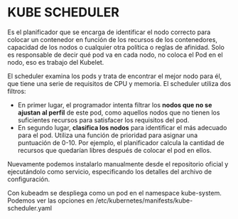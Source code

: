 # KUBE SCHEDULER
Es el planificador que se encarga de identificar el nodo correcto para colocar un contenedor en función de los recursos de los contenedores, capacidad de los nodos o cualquier otra política o reglas de afinidad. 
Solo es responsable de decir qué pod va en cada nodo, no coloca el Pod en el nodo, eso es trabajo del Kubelet. 

El scheduler examina los pods y trata de encontrar el mejor nodo para él, que tiene una serie de requisitos de CPU y memoria. 
El scheduler utiliza dos filtros:
- En primer lugar, el programador intenta filtrar los **nodos que no se ajustan al perfil** de este pod, como aquellos nodos que no tienen los suficientes recursos para satisfacer los requisitos del pod.
- En segundo lugar, **clasifica los nodos**  para identificar el más adecuado para el pod. Utiliza una función de prioridad para asignar una puntuación de 0-10. Por ejemplo, el planificador calcula la cantidad de recursos que quedarían libres después de colocar el pod en ellos.  

Nuevamente podemos instalarlo manualmente desde el repositorio oficial y ejecutándolo como servicio, especificando los detalles del archivo de configuración.

Con kubeadm se despliega como un pod en el namespace kube-system. Podemos ver las opciones en /etc/kubernetes/manifests/kube-scheduler.yaml

